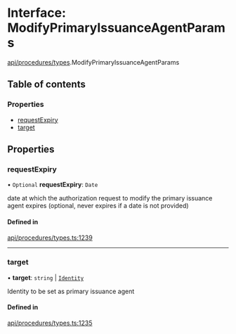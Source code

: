 # Interface: ModifyPrimaryIssuanceAgentParams

[api/procedures/types](../wiki/api.procedures.types).ModifyPrimaryIssuanceAgentParams

## Table of contents

### Properties

- [requestExpiry](../wiki/api.procedures.types.ModifyPrimaryIssuanceAgentParams#requestexpiry)
- [target](../wiki/api.procedures.types.ModifyPrimaryIssuanceAgentParams#target)

## Properties

### requestExpiry

• `Optional` **requestExpiry**: `Date`

date at which the authorization request to modify the primary issuance agent expires (optional, never expires if a date is not provided)

#### Defined in

[api/procedures/types.ts:1239](https://github.com/PolymeshAssociation/polymesh-sdk/blob/8a9e72221/src/api/procedures/types.ts#L1239)

___

### target

• **target**: `string` \| [`Identity`](../wiki/api.entities.Identity.Identity)

Identity to be set as primary issuance agent

#### Defined in

[api/procedures/types.ts:1235](https://github.com/PolymeshAssociation/polymesh-sdk/blob/8a9e72221/src/api/procedures/types.ts#L1235)
